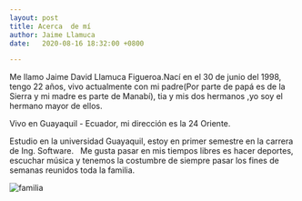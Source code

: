 ```yaml
---
layout: post
title: Acerca  de mí
author: Jaime Llamuca 
date:   2020-08-16 18:32:00 +0800

---
```

Me llamo Jaime David Llamuca Figueroa.Nací en el 30 de junio del 1998, tengo 22 años, vivo actualmente con mi padre(Por parte de papá es de la Sierra y mi madre es parte de Manabí), tia y mis dos hermanos ,yo soy el hermano mayor de ellos. &nbsp;

Vivo en Guayaquil - Ecuador, mi dirección es la 24 Oriente. &nbsp;

Estudio en la universidad Guayaquil, estoy en primer semestre en la carrera de Ing. Software. &nbsp;
Me gusta pasar en mis tiempos libres es hacer deportes, escuchar música y tenemos la costumbre de siempre pasar los fines de semanas reunidos toda la familia. &nbsp;


<img src="https://i.ibb.co/dpXHdtG/familia.jpg" alt="familia" border="0">
